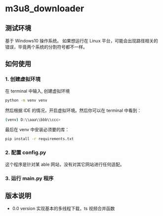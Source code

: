 # m3u8_downloader

## 测试环境
基于 Windows10 操作系统。
如果想运行在 Linux 平台，可能会出现路径相关的错误，毕竟两个系统的分割符号都不一样。

## 如何使用
### 1. 创建虚拟环境
在 terminal 中输入, 创建虚拟环境
~~~bash
python -m venv venv
~~~
然后根据 IDE 的情况，开启虚拟环境。然后你可以在 terminal 中看到：
~~~bash
(venv) D:\\aaa\\bbb\\ccc>
~~~
最后在 venv 中安装必须要的库：
~~~bash
pip install -r requirements.txt
~~~

### 2. 配置 config.py
这个程序是针对某 able 网站，没有对其它网站进行任何适配。

### 3. 运行 main.py 程序

## 版本说明
- 0.0 version
实现基本的多线程下载，ts 视频合并函数